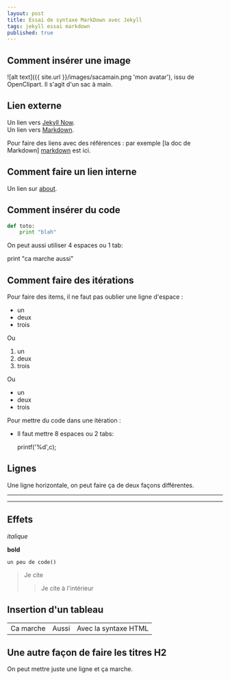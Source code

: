```yaml
---
layout: post
title: Essai de syntaxe MarkDown avec Jekyll
tags: jekyll essai markdown
published: true
---
```


## Comment insérer une image

![alt text]({{ site.url }}/images/sacamain.png 'mon avatar'), issu de OpenClipart.
Il s'agit d'un sac à main.

## Lien externe

Un lien vers [Jekyll Now](http://github.com/barryclark/jekyll-now/).<br>
Un lien vers [Markdown](https://raw.githubusercontent.com/barryclark/www.jekyllnow.com/gh-pages/_posts/2014-6-19-Markdown-Style-Guide.md).

Pour faire des liens avec des références : par exemple [la doc de Markdown] [markdown] est ici.

[markdown]: http://daringfireball.net/projects/markdown/syntax#html "Markdown: Syntax"


## Comment faire un lien interne 

Un lien sur [about](/about/).

## Comment insérer du code

```python
def toto:
    print "blah"

```

On peut aussi utiliser 4 espaces ou 1 tab:

   print "ca marche aussi"


## Comment faire des itérations

Pour faire des items, il ne faut pas oublier une ligne d'espace :

* un
* deux
* trois

Ou 

1. un
2. deux
3. trois

Ou 

- un
- deux
- trois

Pour mettre du code dans une itération :

- Il faut mettre 8 espaces ou 2 tabs:

     printf('%d',c);


## Lignes

Une ligne horizontale, on peut faire ça de deux façons différentes.

----
****

## Effets

_italique_

**bold**

`un peu de code()`

> Je cite
>> Je cite à l'intérieur

## Insertion d'un tableau

<table>
 <tr><td>Ca marche</td><td>Aussi</td><td>Avec la syntaxe HTML</td></tr>
</table>

Une autre façon de faire les titres H2
--------------------------------------

On peut mettre juste une ligne et ça marche.
